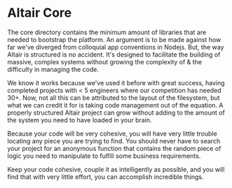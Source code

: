 Altair Core
===

The core directory contains the minimum amount of libraries that are needed to bootstrap the platform.
An argument is to be made against how far we've diverged from colloquial app conventions in Nodejs. But,
the way Altair is structured is no accident. It's designed to facilitate the building of massive, complex
systems without growing the complexity of & the difficulty in managing the code.

We know it works because we've used it before with great success, having completed projects with < 5 engineers
where our competition has needed 30+. Now, not all this can be attributed to the layout of the filesystem, but
what we can credit it for is taking code management out of the equation. A properly structured Altair
project can grow without adding to the amount of the system you need to have loaded in your brain.

Because your code will be very cohesive, you will have very little trouble locating any piece you are trying to find.
You should never have to search your project for an anonymous function that contains the random piece of logic
you need to manipulate to fulfill some business requirements.

Keep your code cohesive, couple it as intelligently as possible, and you will find that with very little effort, you can
accomplish incredible things.


